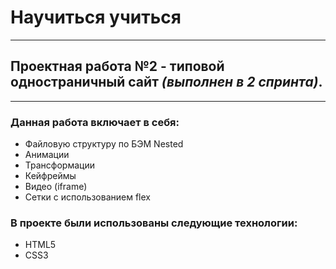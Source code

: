 # Научиться учиться
------
## Проектная работа №2 - типовой одностраничный сайт *(выполнен в 2 спринта)*.
------
### Данная работа включает в себя:
* Файловую структуру по БЭМ Nested
* Анимации 
* Трансформации
* Кейфреймы
* Видео (iframe)
* Сетки с использованием flex

### В проекте были использованы следующие технологии:
* HTML5
* CSS3
